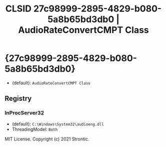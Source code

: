 ﻿---
title: "CLSID 27c98999-2895-4829-b080-5a8b65bd3db0 | AudioRateConvertCMPT Class"
excerpt: What is COM-Object CLSID 27c98999-2895-4829-b080-5a8b65bd3db0?
---

# {27c98999-2895-4829-b080-5a8b65bd3db0}

* (default): `AudioRateConvertCMPT Class`

## Registry


### InProcServer32

* (default): `C:\Windows\System32\audioeng.dll`
* ThreadingModel: `Both`

MIT License. Copyright (c) 2021 Strontic.


